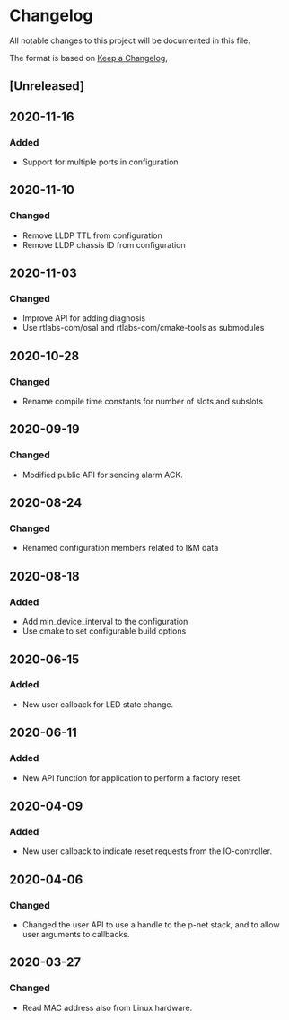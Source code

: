 # Changelog
All notable changes to this project will be documented in this file.

The format is based on [Keep a Changelog](https://keepachangelog.com/en/1.0.0/),

## [Unreleased]

## 2020-11-16
### Added
- Support for multiple ports in configuration

## 2020-11-10
### Changed
- Remove LLDP TTL from configuration
- Remove LLDP chassis ID from configuration

## 2020-11-03
### Changed
- Improve API for adding diagnosis
- Use rtlabs-com/osal and rtlabs-com/cmake-tools as submodules

## 2020-10-28
### Changed
- Rename compile time constants for number of slots and subslots

## 2020-09-19
### Changed
- Modified public API for sending alarm ACK.

## 2020-08-24

### Changed
- Renamed configuration members related to I&M data

## 2020-08-18

### Added
- Add min_device_interval to the configuration
- Use cmake to set configurable build options

## 2020-06-15

### Added
- New user callback for LED state change.

## 2020-06-11

### Added
- New API function for application to perform a factory reset

## 2020-04-09

### Added
- New user callback to indicate reset requests from the IO-controller.

## 2020-04-06

### Changed
- Changed the user API to use a handle to the p-net stack, and to allow user
  arguments to callbacks.

## 2020-03-27

### Changed
- Read MAC address also from Linux hardware.
